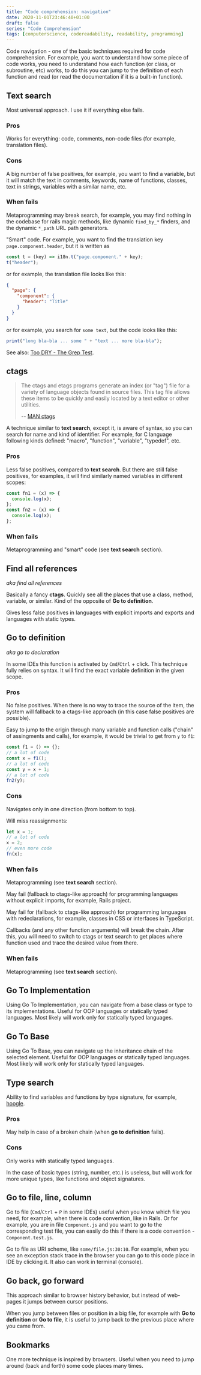 ```yaml
---
title: "Code comprehension: navigation"
date: 2020-11-01T23:46:40+01:00
draft: false
series: "Code Comprehension"
tags: [computerscience, codereadability, readability, programming]
---
```


Code navigation - one of the basic techniques required for code comprehension. For example, you want to understand how some piece of code works, you need to understand how each function (or class, or subroutine, etc) works, to do this you can jump to the definition of each function and read (or read the documentation if it is a built-in function).

## Text search

Most universal approach. I use it if everything else fails.

### Pros

Works for everything: code, comments, non-code files (for example, translation files).

### Cons

A big number of false positives, for example, you want to find a variable, but it will match the text in comments, keywords, name of functions, classes, text in strings, variables with a similar name, etc.

### When fails

Metaprogramming may break search, for example, you may find nothing in the codebase for rails magic methods, like dynamic `find_by_*` finders, and the dynamic `*_path` URL path generators.

"Smart" code. For example, you want to find the translation key `page.component.header`, but it is written as

```js
const t = (key) => i18n.t("page.component." + key);
t("header");
```

or for example, the translation file looks like this:

```json
{
  "page": {
    "component": {
      "header": "Title"
    }
  }
}
```

or for example, you search for `some text`, but the code looks like this:

```js
print("long bla-bla ... some " + "text ... more bla-bla");
```

See also: [Too DRY - The Grep Test](http://jamie-wong.com/2013/07/12/grep-test/).

## ctags

> The ctags and etags programs generate an index (or "tag") file for a variety of language objects found in source files. This tag file allows these items to be quickly and easily located by a text editor or other utilities.
>
> -- [MAN ctags](https://docs.ctags.io/en/latest/man/ctags.1.html)

A technique similar to **text search**, except it, is aware of syntax, so you can search for name and kind of identifier. For example, for C language following kinds defined: "macro", "function", "variable", "typedef", etc.

### Pros

Less false positives, compared to **text search**. But there are still false positives, for examples, it will find similarly named variables in different scopes:

```js
const fn1 = (x) => {
  console.log(x);
};
const fn2 = (x) => {
  console.log(x);
};
```

### When fails

Metaprogramming and "smart" code (see **text search** section).

## Find all references

_aka find all references_

Basically a fancy **ctags**. Quickly see all the places that use a class, method, variable, or similar. Kind of the opposite of **Go to definition**.

Gives less false positives in languages with explicit imports and exports and languages with static types.

## Go to definition

_aka go to declaration_

In some IDEs this function is activated by `Cmd`/`Ctrl` + click. This technique fully relies on syntax. It will find the exact variable definition in the given scope.

### Pros

No false positives. When there is no way to trace the source of the item, the system will fallback to a ctags-like approach (in this case false positives are possible).

Easy to jump to the origin through many variable and function calls ("chain" of assingments and calls), for example, it would be trivial to get from `y` to `f1`:

```js
const f1 = () => {};
// a lot of code
const x = f1();
// a lot of code
const y = x + 1;
// a lot of code
fn2(y);
```

### Cons

Navigates only in one direction (from bottom to top).

Will miss reassignments:

```js
let x = 1;
// a lot of code
x = 2;
// even more code
fn(x);
```

### When fails

Metaprogramming (see **text search** section).

May fail (fallback to ctags-like approach) for programming languages without explicit imports, for example, Rails project.

May fail for (fallback to ctags-like approach) for programming languages with redeclarations, for example, classes in CSS or interfaces in TypeScript.

Callbacks (and any other function arguments) will break the chain. After this, you will need to switch to ctags or text search to get places where function used and trace the desired value from there.

### When fails

Metaprogramming (see **text search** section).

## Go To Implementation

Using Go To Implementation, you can navigate from a base class or type to its implementations. Useful for OOP languages or statically typed languages. Most likely will work only for statically typed languages.

## Go To Base

Using Go To Base, you can navigate up the inheritance chain of the selected element. Useful for OOP languages or statically typed languages. Most likely will work only for statically typed languages.

## Type search

Ability to find variables and functions by type signature, for example, [hoogle](https://hoogle.haskell.org/).

### Pros

May help in case of a broken chain (when **go to definition** fails).

### Cons

Only works with statically typed languages.

In the case of basic types (string, number, etc.) is useless, but will work for more unique types, like functions and object signatures.

## Go to file, line, column

Go to file (`Cmd`/`Ctrl` + `P` in some IDEs) useful when you know which file you need, for example, when there is code convention, like in Rails. Or for example, you are in file `Component.js` and you want to go to the corresponding test file, you can easily do this if there is a code convention - `Component.test.js`.

Go to file as URI scheme, like `some/file.js:30:10`. For example, when you see an exception stack trace in the browser you can go to this code place in IDE by clicking it. It also can work in terminal (console).

## Go back, go forward

This approach similar to browser history behavior, but instead of web-pages it jumps between cursor positions.

When you jump between files or position in a big file, for example with **Go to definition** or **Go to file**, it is useful to jump back to the previous place where you came from.

## Bookmarks

One more technique is inspired by browsers. Useful when you need to jump around (back and forth) some code places many times.
